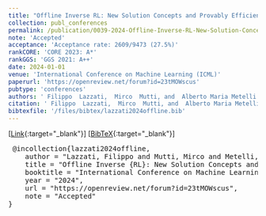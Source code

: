 ```yaml
---
title: "Offline Inverse RL: New Solution Concepts and Provably Efficient Algorithms"
collection: publ_conferences
permalink: /publication/0039-2024-Offline-Inverse-RL-New-Solution-Concepts-and-Provably-Efficient-Algorithms
note: 'Accepted'
acceptance: 'Acceptance rate: 2609/9473 (27.5%)'
rankCORE: 'CORE 2023: A*'
rankGGS: 'GGS 2021: A++'
date: 2024-01-01
venue: 'International Conference on Machine Learning (ICML)'
paperurl: 'https://openreview.net/forum?id=23tMOWscus'
pubtype: 'conferences'
authors: ' Filippo  Lazzati,  Mirco  Mutti, and  Alberto Maria Metelli'
citation: ' Filippo  Lazzati,  Mirco  Mutti, and  Alberto Maria Metelli&quot;Offline Inverse RL: New Solution Concepts and Provably Efficient Algorithms.&quot; International Conference on Machine Learning (ICML), 2024'
bibtexfile: '/files/bibtex/lazzati2024offline.bib'
---
```

 [[Link](https://openreview.net/forum?id=23tMOWscus){:target="_blank"}] [[BibTeX](/files/bibtex/lazzati2024offline.bib){:target="_blank"}] 
<pre> @incollection{lazzati2024offline,
    author = "Lazzati, Filippo and Mutti, Mirco and Metelli, Alberto Maria",
    title = "Offline Inverse {RL}: New Solution Concepts and Provably Efficient Algorithms",
    booktitle = "International Conference on Machine Learning (ICML)",
    year = "2024",
    url = "https://openreview.net/forum?id=23tMOWscus",
    note = "Accepted"
} </pre>
